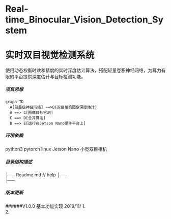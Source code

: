 # Real-time_Binocular_Vision_Detection_System 
# 实时双目视觉检测系统

使用动态权衡时效和精度的实时深度估计算法，搭配轻量卷积神经网络，为算力有限的平台提供深度估计与目标检测功能。



##### 项目思想
 
```flow
graph TD
  A[轻量级神经网络] ==>B(双目相机图像深度估计)
  A ==> C[图像目标检测]
  C ==> D[合并算法]
  D ==> E[运行在Jetson Nano硬件平台上]
```  

##### 环境依赖
python3
pytorch
linux
Jetson Nano
小觅双目相机


##### 目录结构描述
├── Readme.md                   // help
├──                         
├── 



##### 版本更新
######V1.0.0 基本功能实现
2019/11/
1.     
2.
